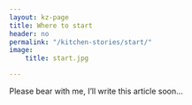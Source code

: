 ```yaml
---
layout: kz-page
title: Where to start
header: no
permalink: "/kitchen-stories/start/"
image:
    title: start.jpg

---
```


Please bear with me, I’ll write this article soon...
